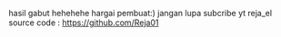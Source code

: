 hasil gabut hehehehe
hargai pembuat:)
jangan lupa subcribe yt reja_el
source code : https://github.com/Reja01
